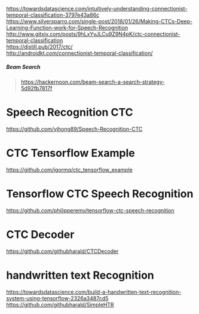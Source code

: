 
https://towardsdatascience.com/intuitively-understanding-connectionist-temporal-classification-3797e43a86c  
https://www.silversparro.com/single-post/2018/01/26/Making-CTCs-Deep-Learning-Function-work-for-Speech-Recognition  
http://www.gitxiv.com/posts/9hLxYvJLCu9Z9N4pK/ctc-connectionist-temporal-classification  
https://distill.pub/2017/ctc/  
http://androidkt.com/connectionist-temporal-classification/  

##### Beam Search  
> https://hackernoon.com/beam-search-a-search-strategy-5d92fb7817f  
>

# Speech Recognition CTC  
https://github.com/yjhong89/Speech-Recognition-CTC  

# CTC Tensorflow Example  
https://github.com/igormq/ctc_tensorflow_example  

# Tensorflow CTC Speech Recognition  
https://github.com/philipperemy/tensorflow-ctc-speech-recognition

# CTC Decoder  
https://github.com/githubharald/CTCDecoder  

# handwritten text Recognition  
https://towardsdatascience.com/build-a-handwritten-text-recognition-system-using-tensorflow-2326a3487cd5  
https://github.com/githubharald/SimpleHTR  
